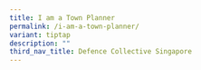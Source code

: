 ```yaml
---
title: I am a Town Planner
permalink: /i-am-a-town-planner/
variant: tiptap
description: ""
third_nav_title: Defence Collective Singapore
---
```

